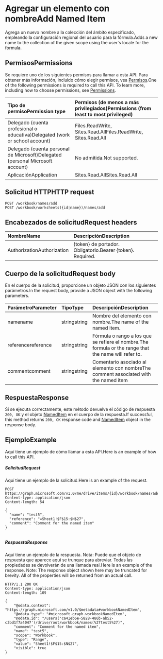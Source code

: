 # <a name="add-named-item"></a><span data-ttu-id="6193d-101">Agregar un elemento con nombre</span><span class="sxs-lookup"><span data-stu-id="6193d-101">Add Named Item</span></span>

<span data-ttu-id="6193d-102">Agrega un nuevo nombre a la colección del ámbito especificado, empleando la configuración regional del usuario para la fórmula.</span><span class="sxs-lookup"><span data-stu-id="6193d-102">Adds a new name to the collection of the given scope using the user's locale for the formula.</span></span>

## <a name="permissions"></a><span data-ttu-id="6193d-103">Permisos</span><span class="sxs-lookup"><span data-stu-id="6193d-103">Permissions</span></span>
<span data-ttu-id="6193d-p101">Se requiere uno de los siguientes permisos para llamar a esta API. Para obtener más información, incluido cómo elegir permisos, vea [Permisos](../../../concepts/permissions_reference.md).</span><span class="sxs-lookup"><span data-stu-id="6193d-p101">One of the following permissions is required to call this API. To learn more, including how to choose permissions, see [Permissions](../../../concepts/permissions_reference.md).</span></span>

|<span data-ttu-id="6193d-106">Tipo de permiso</span><span class="sxs-lookup"><span data-stu-id="6193d-106">Permission type</span></span>      | <span data-ttu-id="6193d-107">Permisos (de menos a más privilegiados)</span><span class="sxs-lookup"><span data-stu-id="6193d-107">Permissions (from least to most privileged)</span></span>              |
|:--------------------|:---------------------------------------------------------|
|<span data-ttu-id="6193d-108">Delegado (cuenta profesional o educativa)</span><span class="sxs-lookup"><span data-stu-id="6193d-108">Delegated (work or school account)</span></span> | <span data-ttu-id="6193d-109">Files.ReadWrite, Sites.Read.All</span><span class="sxs-lookup"><span data-stu-id="6193d-109">Files.ReadWrite, Sites.Read.All</span></span>    |
|<span data-ttu-id="6193d-110">Delegado (cuenta personal de Microsoft)</span><span class="sxs-lookup"><span data-stu-id="6193d-110">Delegated (personal Microsoft account)</span></span> | <span data-ttu-id="6193d-111">No admitida.</span><span class="sxs-lookup"><span data-stu-id="6193d-111">Not supported.</span></span>    |
|<span data-ttu-id="6193d-112">Aplicación</span><span class="sxs-lookup"><span data-stu-id="6193d-112">Application</span></span> | <span data-ttu-id="6193d-113">Sites.Read.All</span><span class="sxs-lookup"><span data-stu-id="6193d-113">Sites.Read.All</span></span> |

## <a name="http-request"></a><span data-ttu-id="6193d-114">Solicitud HTTP</span><span class="sxs-lookup"><span data-stu-id="6193d-114">HTTP request</span></span>
<!-- { "blockType": "ignored" } -->
```http
POST /workbook/names/add
POST /workbook/worksheets({id|name})/names/add

```
## <a name="request-headers"></a><span data-ttu-id="6193d-115">Encabezados de solicitud</span><span class="sxs-lookup"><span data-stu-id="6193d-115">Request headers</span></span>
| <span data-ttu-id="6193d-116">Nombre</span><span class="sxs-lookup"><span data-stu-id="6193d-116">Name</span></span>       | <span data-ttu-id="6193d-117">Descripción</span><span class="sxs-lookup"><span data-stu-id="6193d-117">Description</span></span>|
|:---------------|:----------|
| <span data-ttu-id="6193d-118">Authorization</span><span class="sxs-lookup"><span data-stu-id="6193d-118">Authorization</span></span>  | <span data-ttu-id="6193d-p102">{token} de portador. Obligatorio.</span><span class="sxs-lookup"><span data-stu-id="6193d-p102">Bearer {token}. Required.</span></span> |

## <a name="request-body"></a><span data-ttu-id="6193d-121">Cuerpo de la solicitud</span><span class="sxs-lookup"><span data-stu-id="6193d-121">Request body</span></span>
<span data-ttu-id="6193d-122">En el cuerpo de la solicitud, proporcione un objeto JSON con los siguientes parámetros.</span><span class="sxs-lookup"><span data-stu-id="6193d-122">In the request body, provide a JSON object with the following parameters.</span></span>

| <span data-ttu-id="6193d-123">Parámetro</span><span class="sxs-lookup"><span data-stu-id="6193d-123">Parameter</span></span>    | <span data-ttu-id="6193d-124">Tipo</span><span class="sxs-lookup"><span data-stu-id="6193d-124">Type</span></span>   |<span data-ttu-id="6193d-125">Descripción</span><span class="sxs-lookup"><span data-stu-id="6193d-125">Description</span></span>|
|:---------------|:--------|:----------|
|<span data-ttu-id="6193d-126">name</span><span class="sxs-lookup"><span data-stu-id="6193d-126">name</span></span>|<span data-ttu-id="6193d-127">string</span><span class="sxs-lookup"><span data-stu-id="6193d-127">string</span></span>|<span data-ttu-id="6193d-128">Nombre del elemento con nombre.</span><span class="sxs-lookup"><span data-stu-id="6193d-128">The name of the named item.</span></span>|
|<span data-ttu-id="6193d-129">reference</span><span class="sxs-lookup"><span data-stu-id="6193d-129">reference</span></span>|<span data-ttu-id="6193d-130">string</span><span class="sxs-lookup"><span data-stu-id="6193d-130">string</span></span>|<span data-ttu-id="6193d-131">Fórmula o rango a los que se refiere el nombre.</span><span class="sxs-lookup"><span data-stu-id="6193d-131">The formula or the range that the name will refer to.</span></span>|
|<span data-ttu-id="6193d-132">comment</span><span class="sxs-lookup"><span data-stu-id="6193d-132">comment</span></span>|<span data-ttu-id="6193d-133">string</span><span class="sxs-lookup"><span data-stu-id="6193d-133">string</span></span>|<span data-ttu-id="6193d-134">Comentario asociado al elemento con nombre</span><span class="sxs-lookup"><span data-stu-id="6193d-134">The comment associated with the named item</span></span>|

## <a name="response"></a><span data-ttu-id="6193d-135">Respuesta</span><span class="sxs-lookup"><span data-stu-id="6193d-135">Response</span></span>

<span data-ttu-id="6193d-136">Si se ejecuta correctamente, este método devuelve el código de respuesta `200, OK` y el objeto [NamedItem](../resources/NamedItem.md) en el cuerpo de la respuesta.</span><span class="sxs-lookup"><span data-stu-id="6193d-136">If successful, this method returns `200, OK` response code and [NamedItem](../resources/NamedItem.md) object in the response body.</span></span>


## <a name="example"></a><span data-ttu-id="6193d-137">Ejemplo</span><span class="sxs-lookup"><span data-stu-id="6193d-137">Example</span></span>
<span data-ttu-id="6193d-138">Aquí tiene un ejemplo de cómo llamar a esta API.</span><span class="sxs-lookup"><span data-stu-id="6193d-138">Here is an example of how to call this API.</span></span>

##### <a name="request"></a><span data-ttu-id="6193d-139">Solicitud</span><span class="sxs-lookup"><span data-stu-id="6193d-139">Request</span></span>
<span data-ttu-id="6193d-140">Aquí tiene un ejemplo de la solicitud.</span><span class="sxs-lookup"><span data-stu-id="6193d-140">Here is an example of the request.</span></span>
<!-- {
  "blockType": "request",
  "name": "NamedItemcollection_add"
}-->
```http
POST https://graph.microsoft.com/v1.0/me/drive/items/{id}/workbook/names/add
Content-type: application/json
Content-length: 54

{
  "name": "test5",
  "reference": "=Sheet1!$F$15:$N$27",
  "comment": "Comment for the named item"
}


```

##### <a name="response"></a><span data-ttu-id="6193d-141">Respuesta</span><span class="sxs-lookup"><span data-stu-id="6193d-141">Response</span></span>
<span data-ttu-id="6193d-p103">Aquí tiene un ejemplo de la respuesta. Nota: Puede que el objeto de respuesta que aparece aquí se trunque para abreviar. Todas las propiedades se devolverán de una llamada real.</span><span class="sxs-lookup"><span data-stu-id="6193d-p103">Here is an example of the response. Note: The response object shown here may be truncated for brevity. All of the properties will be returned from an actual call.</span></span>
<!-- {
  "blockType": "response",
  "truncated": true,
  "@odata.type": "microsoft.graph.namedItem"
} -->
```http
HTTP/1.1 200 OK
Content-type: application/json
Content-length: 109

{
    "@odata.context": "https://graph.microsoft.com/v1.0/$metadata#workbookNamedItem",
    "@odata.type": "#microsoft.graph.workbookNamedItem",
    "@odata.id": "/users('ca41eb6e-5828-486b-ab52-c3bd1f7a4047')/drive/root/workbook/names(%27test5%27)",
    "comment": "Comment for the named item",
    "name": "test5",
    "scope": "Workbook",
    "type": "Range",
    "value": "Sheet1!$F$15:$N$27",
    "visible": true
}
```

<!-- uuid: 8fcb5dbc-d5aa-4681-8e31-b001d5168d79
2015-10-25 14:57:30 UTC -->
<!-- {
  "type": "#page.annotation",
  "description": "NamedItemCollection: add",
  "keywords": "",
  "section": "documentation",
  "tocPath": ""
}-->
